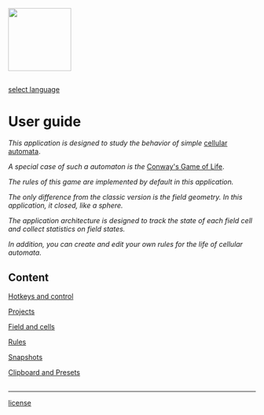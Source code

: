 <img src="qrc:/resources/img/mushrooms.svg" width="128" height="128"/>

## 

[select language](language.md)

## 

# User guide

*This application is designed to study the behavior of simple* [cellular automata](https://en.wikipedia.org/wiki/Cellular_automaton).

*A special case of such a automaton is the* [Conway's Game of Life](https://en.wikipedia.org/wiki/Conway%27s_Game_of_Life).

*The rules of this game are implemented by default in this application.*

*The only difference from the classic version is the field geometry. In this application, it closed, like a sphere.*

*The application architecture is designed to track the state of each field cell and collect statistics on field states.*

*In addition, you can create and edit your own rules for the life of cellular automata.*

##  

## Content

[Hotkeys and control](doc1_en.md)

[Projects](doc3_en.md)

[Field and cells](doc4_en.md)

[Rules](doc5_en.md)

[Snapshots](doc2_en.md)

[Clipboard and Presets](doc6_en.md)

##  

---

[license](license.md)
